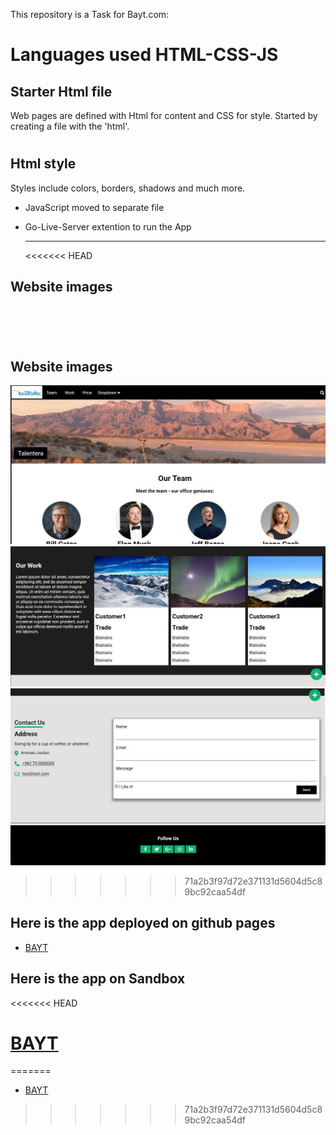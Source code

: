 This repository is a Task for Bayt.com:

# Languages used HTML-CSS-JS

## Starter Html file

Web pages are defined with Html for content and CSS for style. Started by creating a file with the 'html'.

# []('')

## Html style

Styles include colors, borders, shadows and much more.

- JavaScript moved to separate file

- Go-Live-Server extention to run the App

  ***

  <<<<<<< HEAD

## Website images

![]()
![]()
![]()
![]()
=======

## Website images

![](./assets/1.jpg)
![](./assets/2.jpg)
![](./assets/3.jpg)
![](./assets/4.jpg)

> > > > > > > 71a2b3f97d72e371131d5604d5c89bc92caa54df

## Here is the app deployed on github pages

- [BAYT](https://1pyke.github.io/Bayt/)

## Here is the app on Sandbox

<<<<<<< HEAD

# [BAYT](https://codesandbox.io/s/sweet-sun-yorzeo?file=/style.css)

=======

- [BAYT](https://codesandbox.io/s/sweet-sun-yorzeo?file=/style.css)

> > > > > > > 71a2b3f97d72e371131d5604d5c89bc92caa54df

